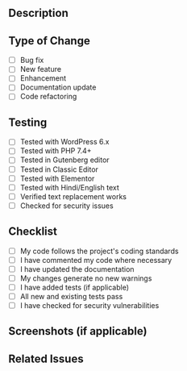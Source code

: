 ## Description
<!-- Describe your changes in detail -->

## Type of Change
- [ ] Bug fix
- [ ] New feature
- [ ] Enhancement
- [ ] Documentation update
- [ ] Code refactoring

## Testing
<!-- How did you test your changes? -->
- [ ] Tested with WordPress 6.x
- [ ] Tested with PHP 7.4+
- [ ] Tested in Gutenberg editor
- [ ] Tested in Classic Editor
- [ ] Tested with Elementor
- [ ] Tested with Hindi/English text
- [ ] Verified text replacement works
- [ ] Checked for security issues

## Checklist
- [ ] My code follows the project's coding standards
- [ ] I have commented my code where necessary
- [ ] I have updated the documentation
- [ ] My changes generate no new warnings
- [ ] I have added tests (if applicable)
- [ ] All new and existing tests pass
- [ ] I have checked for security vulnerabilities

## Screenshots (if applicable)
<!-- Add screenshots to help explain your changes -->

## Related Issues
<!-- Link related issues: Fixes #123, Closes #456 -->
